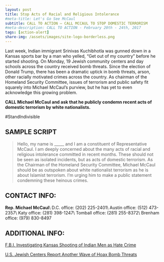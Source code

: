 ```yaml
---
layout: post
title: Stop Acts of Racial and Religious Intolerance
#meta-title: Let's Go See McCaul
subtitle: CALL TO ACTION – CALL MCCAUL TO STOP DOMESTIC TERRORISM
#meta-description: CALL TO ACTION - February 20th - 24th, 2017
tags: [action-alert]
share-img: /assets/images/site-logo-borderless.png
---
```

Last week, Indian immigrant Srinivas Kuchibhotla was gunned down in a Kansas sports bar by a man who yelled, “Get out of my country” before he started shooting. On Monday, 19 Jewish community centers and day schools across the country received bomb threats. Since the election of Donald Trump, there has been a dramatic uptick in bomb threats, arson, other racially motivated crimes across the country. As chairman of the Homeland Security Committee, issues of terrorism and public safety fit squarely into Michael McCaul’s purview, but he has yet to even acknowledge this growing problem.

**CALL Michael McCaul and ask that he publicly condemn recent acts of domestic terrorism by white nationalists.**

#StandIndivisible

## SAMPLE SCRIPT

> Hello, my name is &#95;&#95;&#95;&#95;&#95; and I am a constituent of
> Representative McCaul. I am deeply concerned about the many acts of
> racial and religious intolerance committed in recent months. These
> should not be seen as isolated incidents, but as acts of domestic
> terrorism. As the Chairman of the Homeland Security Committee, Michael
> McCaul should be as outspoken about white nationalist terrorism as
> he is about Islamist terrorism. I’m urging him to make a public
> statement condemning these heinous crimes.

## CONTACT INFO:

**Rep. Michael McCaul**\\
D.C. office: (202) 225-2401\\
Austin office: (512) 473-2357\\
Katy office: (281) 398-1247\\
Tomball office: (281) 255-8372\\
Brenham office: (979) 830-8497

## ADDITIONAL INFO:
[F.B.I. Investigating Kansas Shooting of Indian Men as Hate Crime](https://www.nytimes.com/2017/02/28/us/kansas-shooting-indians-fbi.html)

[U.S. Jewish Centers Report Another Wave of Hoax Bomb Threats](https://www.nytimes.com/reuters/2017/02/27/world/middleeast/27reuters-usa-security-jewish.html)
